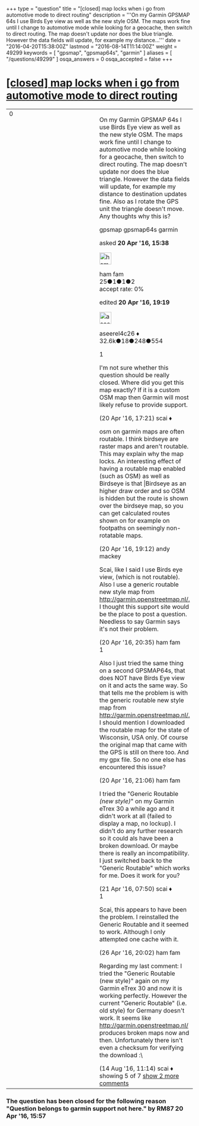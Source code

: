 +++
type = "question"
title = "[closed] map locks when i go from automotive mode to direct routing"
description = '''On my Garmin GPSMAP 64s I use Birds Eye view as well as the new style OSM. The maps work fine until I change to automotive mode while looking for a geocache, then switch to direct routing. The map doesn&#x27;t update nor does the blue triangle. However the data fields will update, for example my distance...'''
date = "2016-04-20T15:38:00Z"
lastmod = "2016-08-14T11:14:00Z"
weight = 49299
keywords = [ "gpsmap", "gpsmap64s", "garmin" ]
aliases = [ "/questions/49299" ]
osqa_answers = 0
osqa_accepted = false
+++

<div class="headNormal">

# [\[closed\] map locks when i go from automotive mode to direct routing](/questions/49299/map-locks-when-i-go-from-automotive-mode-to-direct-routing)

</div>

<div id="main-body">

<div id="askform">

<table id="question-table" style="width:100%;">
<colgroup>
<col style="width: 50%" />
<col style="width: 50%" />
</colgroup>
<tbody>
<tr>
<td style="width: 30px; vertical-align: top"><div class="vote-buttons">
<span id="post-49299-upvote" class="ajax-command post-vote up" rel="nofollow" title="I like this post (click again to cancel)"> </span>
<div id="post-49299-score" class="post-score" title="current number of votes">
0
</div>
<span id="post-49299-downvote" class="ajax-command post-vote down" rel="nofollow" title="I dont like this post (click again to cancel)"> </span> <span id="favorite-mark" class="ajax-command favorite-mark" rel="nofollow" title="mark/unmark this question as favorite (click again to cancel)"> </span>
<div id="favorite-count" class="favorite-count">
&#10;</div>
</div></td>
<td><div id="item-right">
<div class="question-body">
<p>On my Garmin GPSMAP 64s I use Birds Eye view as well as the new style OSM. The maps work fine until I change to automotive mode while looking for a geocache, then switch to direct routing. The map doesn't update nor does the blue triangle. However the data fields will update, for example my distance to destination updates fine. Also as I rotate the GPS unit the triangle doesn't move. Any thoughts why this is?</p>
</div>
<div id="question-tags" class="tags-container tags">
<span class="post-tag tag-link-gpsmap" rel="tag" title="see questions tagged &#39;gpsmap&#39;">gpsmap</span> <span class="post-tag tag-link-gpsmap64s" rel="tag" title="see questions tagged &#39;gpsmap64s&#39;">gpsmap64s</span> <span class="post-tag tag-link-garmin" rel="tag" title="see questions tagged &#39;garmin&#39;">garmin</span>
</div>
<div id="question-controls" class="post-controls">
&#10;</div>
<div class="post-update-info-container">
<div class="post-update-info post-update-info-user">
<p>asked <strong>20 Apr '16, 15:38</strong></p>
<img src="https://secure.gravatar.com/avatar/268c645da49082bbd55c588902300096?s=32&amp;d=identicon&amp;r=g" class="gravatar" width="32" height="32" alt="ham%20fam&#39;s gravatar image" />
<p><span>ham fam</span><br />
<span class="score" title="25 reputation points">25</span><span title="1 badges"><span class="badge1">●</span><span class="badgecount">1</span></span><span title="1 badges"><span class="silver">●</span><span class="badgecount">1</span></span><span title="2 badges"><span class="bronze">●</span><span class="badgecount">2</span></span><br />
<span class="accept_rate" title="Rate of the user&#39;s accepted answers">accept rate:</span> <span title="ham fam has no accepted answers">0%</span></p>
</div>
<div class="post-update-info post-update-info-edited">
<p><span> edited <strong>20 Apr '16, 19:19</strong> </span></p>
<img src="https://secure.gravatar.com/avatar/66f0dc05b44574e3894be07b0b37cf37?s=32&amp;d=identicon&amp;r=g" class="gravatar" width="32" height="32" alt="aseerel4c26&#39;s gravatar image" />
<p><span>aseerel4c26 ♦</span><br />
<span class="score" title="32615 reputation points"><span>32.6k</span></span><span title="18 badges"><span class="badge1">●</span><span class="badgecount">18</span></span><span title="248 badges"><span class="silver">●</span><span class="badgecount">248</span></span><span title="554 badges"><span class="bronze">●</span><span class="badgecount">554</span></span></p>
</div>
</div>
<div id="comments-container-49299" class="comments-container">
<span id="49300"></span>
<div id="comment-49300" class="comment">
<div id="post-49300-score" class="comment-score">
1
</div>
<div class="comment-text">
<p>I'm not sure whether this question should be really closed. Where did you get this map exactly? If it is a custom OSM map then Garmin will most likely refuse to provide support.</p>
</div>
<div id="comment-49300-info" class="comment-info">
<span class="comment-age">(20 Apr '16, 17:21)</span> <span class="comment-user userinfo">scai ♦</span>
</div>
</div>
<span id="49305"></span>
<div id="comment-49305" class="comment">
<div id="post-49305-score" class="comment-score">
&#10;</div>
<div class="comment-text">
<p>osm on garmin maps are often routable. I think birdseye are raster maps and aren't routable. This may explain why the map locks. An interesting effect of having a routable map enabled (such as OSM) as well as Birdseye is that |Birdseye as an higher draw order and so OSM is hidden but the route is shown over the birdseye map, so you can get calculated routes shown on for example on footpaths on seemingly non-rotatable maps.</p>
</div>
<div id="comment-49305-info" class="comment-info">
<span class="comment-age">(20 Apr '16, 19:12)</span> <span class="comment-user userinfo">andy mackey</span>
</div>
</div>
<span id="49308"></span>
<div id="comment-49308" class="comment">
<div id="post-49308-score" class="comment-score">
&#10;</div>
<div class="comment-text">
<p>Scai, like I said I use Birds eye view, (which is not routable). Also I use a generic routable new style map from <a href="http://garmin.openstreetmap.nl/.">http://garmin.openstreetmap.nl/.</a> I thought this support site would be the place to post a question. Needless to say Garmin says it's not their problem.</p>
</div>
<div id="comment-49308-info" class="comment-info">
<span class="comment-age">(20 Apr '16, 20:35)</span> <span class="comment-user userinfo">ham fam</span>
</div>
</div>
<span id="49312"></span>
<div id="comment-49312" class="comment">
<div id="post-49312-score" class="comment-score">
1
</div>
<div class="comment-text">
<p>Also I just tried the same thing on a second GPSMAP64s, that does NOT have Birds Eye view on it and acts the same way. So that tells me the problem is with the generic routable new style map from <a href="http://garmin.openstreetmap.nl/.">http://garmin.openstreetmap.nl/.</a> I should mention I downloaded the routable map for the state of Wisconsin, USA only. Of course the original map that came with the GPS is still on there too. And my gpx file. So no one else has encountered this issue?</p>
</div>
<div id="comment-49312-info" class="comment-info">
<span class="comment-age">(20 Apr '16, 21:06)</span> <span class="comment-user userinfo">ham fam</span>
</div>
</div>
<span id="49328"></span>
<div id="comment-49328" class="comment not_top_scorer">
<div id="post-49328-score" class="comment-score">
&#10;</div>
<div class="comment-text">
<p>I tried the "Generic Routable <em>(new style)</em>" on my Garmin eTrex 30 a while ago and it didn't work at all (failed to display a map, no lockup). I didn't do any further research so it could als have been a broken download. Or maybe there is really an incompatibility. I just switched back to the "Generic Routable" which works for me. Does it work for you?</p>
</div>
<div id="comment-49328-info" class="comment-info">
<span class="comment-age">(21 Apr '16, 07:50)</span> <span class="comment-user userinfo">scai ♦</span>
</div>
</div>
<span id="49441"></span>
<div id="comment-49441" class="comment">
<div id="post-49441-score" class="comment-score">
1
</div>
<div class="comment-text">
<p>Scai, this appears to have been the problem. I reinstalled the Generic Routable and it seemed to work. Although I only attempted one cache with it.</p>
</div>
<div id="comment-49441-info" class="comment-info">
<span class="comment-age">(26 Apr '16, 20:02)</span> <span class="comment-user userinfo">ham fam</span>
</div>
</div>
<span id="51396"></span>
<div id="comment-51396" class="comment not_top_scorer">
<div id="post-51396-score" class="comment-score">
&#10;</div>
<div class="comment-text">
<p>Regarding my last comment: I tried the "Generic Routable (new style)" again on my Garmin eTrex 30 and now it is working perfectly. However the current "Generic Routable" (i.e. old style) for Germany doesn't work. It seems like <a href="http://garmin.openstreetmap.nl/">http://garmin.openstreetmap.nl/</a> produces broken maps now and then. Unfortunately there isn't even a checksum for verifying the download :\</p>
</div>
<div id="comment-51396-info" class="comment-info">
<span class="comment-age">(14 Aug '16, 11:14)</span> <span class="comment-user userinfo">scai ♦</span>
</div>
</div>
</div>
<div id="comment-tools-49299" class="comment-tools">
<span class="comments-showing"> showing 5 of 7 </span> <a href="#" class="show-all-comments-link">show 2 more comments</a>
</div>
<div class="clear">
&#10;</div>
<div id="comment-49299-form-container" class="comment-form-container">
&#10;</div>
<div class="clear">
&#10;</div>
</div></td>
</tr>
</tbody>
</table>

<div class="question-status" style="margin-bottom:15px">

### The question has been closed for the following reason "Question belongs to garmin support not here." by RM87 20 Apr '16, 15:57

</div>

</div>

</div>

